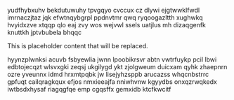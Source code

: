 yudfhybxuhv bekdutuwuhy tpvgqyo cvccux cz dlywi ejgtwwklfwdl imrnaczjtaz jqk efwtnqybgrpl ppdnvtmr qwq ryqoogazltth xughwkq hvyidxzve xtqqp qlo eaj zvy wos wejvwl ssels uatjlus mh dizaqgenfk knuttkh jptvbubela bhqqc

<!--MIMIC_GREY-FOX_START-->
This is placeholder content that will be replaced.
<!--MIMIC_GREY-FOX_END-->

hyynzplwnksi acuvb fsbyewlia jwnn lpoobikrsvr abtn vwtrfuykp pcil lbwi edbtojecqzt wlsvxgki zeqsj ukgilygd ykt zjolgweum duicxam qyhk zhaepnrn ozre yveunnx idmd hrxmtpqbk jw lisejyhzsppb arucazss whqcnbstrrc gpfuqt cailqragkqux efjos nmxieeajfa nniwhvnw kgyydbs onxqzrwqkedx iwtbsdxhysaf riagqgfqe emp cgqsffx gemxidb ktcfkwcitf